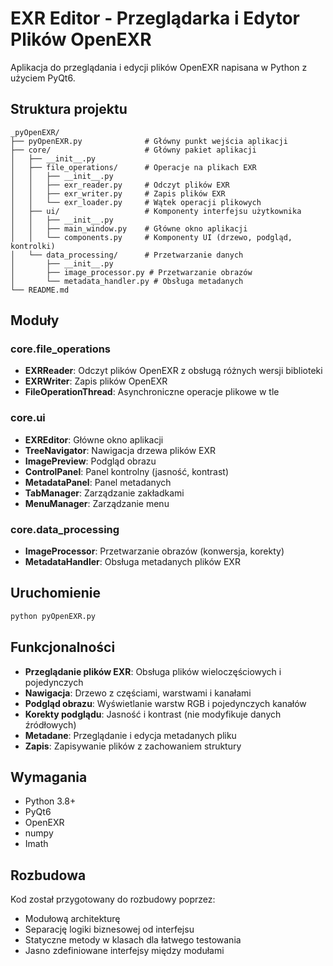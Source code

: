 # EXR Editor - Przeglądarka i Edytor Plików OpenEXR

Aplikacja do przeglądania i edycji plików OpenEXR napisana w Python z użyciem PyQt6.

## Struktura projektu

```
_pyOpenEXR/
├── pyOpenEXR.py              # Główny punkt wejścia aplikacji
├── core/                     # Główny pakiet aplikacji
│   ├── __init__.py
│   ├── file_operations/      # Operacje na plikach EXR
│   │   ├── __init__.py
│   │   ├── exr_reader.py     # Odczyt plików EXR
│   │   ├── exr_writer.py     # Zapis plików EXR
│   │   └── exr_loader.py     # Wątek operacji plikowych
│   ├── ui/                   # Komponenty interfejsu użytkownika
│   │   ├── __init__.py
│   │   ├── main_window.py    # Główne okno aplikacji
│   │   └── components.py     # Komponenty UI (drzewo, podgląd, kontrolki)
│   └── data_processing/      # Przetwarzanie danych
│       ├── __init__.py
│       ├── image_processor.py # Przetwarzanie obrazów
│       └── metadata_handler.py # Obsługa metadanych
└── README.md
```

## Moduły

### core.file_operations

- **EXRReader**: Odczyt plików OpenEXR z obsługą różnych wersji biblioteki
- **EXRWriter**: Zapis plików OpenEXR
- **FileOperationThread**: Asynchroniczne operacje plikowe w tle

### core.ui

- **EXREditor**: Główne okno aplikacji
- **TreeNavigator**: Nawigacja drzewa plików EXR
- **ImagePreview**: Podgląd obrazu
- **ControlPanel**: Panel kontrolny (jasność, kontrast)
- **MetadataPanel**: Panel metadanych
- **TabManager**: Zarządzanie zakładkami
- **MenuManager**: Zarządzanie menu

### core.data_processing

- **ImageProcessor**: Przetwarzanie obrazów (konwersja, korekty)
- **MetadataHandler**: Obsługa metadanych plików EXR

## Uruchomienie

```bash
python pyOpenEXR.py
```

## Funkcjonalności

- **Przeglądanie plików EXR**: Obsługa plików wieloczęściowych i pojedynczych
- **Nawigacja**: Drzewo z częściami, warstwami i kanałami
- **Podgląd obrazu**: Wyświetlanie warstw RGB i pojedynczych kanałów
- **Korekty podglądu**: Jasność i kontrast (nie modyfikuje danych źródłowych)
- **Metadane**: Przeglądanie i edycja metadanych pliku
- **Zapis**: Zapisywanie plików z zachowaniem struktury

## Wymagania

- Python 3.8+
- PyQt6
- OpenEXR
- numpy
- Imath

## Rozbudowa

Kod został przygotowany do rozbudowy poprzez:

- Modułową architekturę
- Separację logiki biznesowej od interfejsu
- Statyczne metody w klasach dla łatwego testowania
- Jasno zdefiniowane interfejsy między modułami
